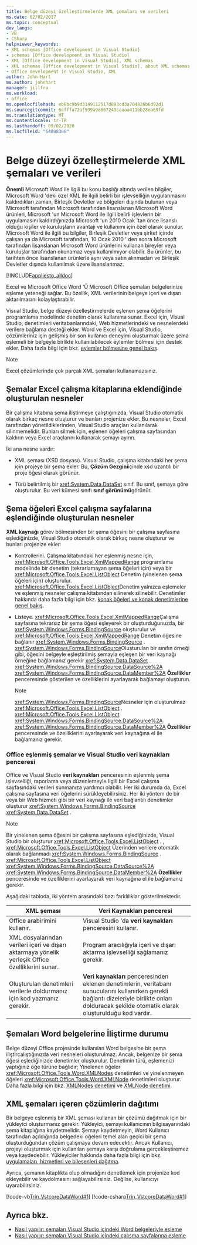 ```yaml
---
title: Belge düzeyi özelleştirmelerde XML şemaları ve verileri
ms.date: 02/02/2017
ms.topic: conceptual
dev_langs:
- VB
- CSharp
helpviewer_keywords:
- XML schemas [Office development in Visual Studio]
- schemas [Office development in Visual Studio]
- XML [Office development in Visual Studio], XML schemas
- XML schemas [Office development in Visual Studio], about XML schemas and data
- Office development in Visual Studio, XML
author: John-Hart
ms.author: johnhart
manager: jillfra
ms.workload:
- office
ms.openlocfilehash: eb8bc9b9d3149112517d893cd3a704826b6d92d1
ms.sourcegitcommit: 6cfffa72af599a9d667249caaaa411bb28ea69fd
ms.translationtype: MT
ms.contentlocale: tr-TR
ms.lasthandoff: 09/02/2020
ms.locfileid: "64808388"
---
```

# <a name="xml-schemas-and-data-in-document-level-customizations"></a>Belge düzeyi özelleştirmelerde XML şemaları ve verileri
  **Önemli** Microsoft Word ile ilgili bu konu başlığı altında verilen bilgiler, Microsoft Word 'deki özel XML ile ilgili belirli bir işlevselliğin uygulanmasını kaldırdıkları zaman, Birleşik Devletler ve bölgeleri dışında bulunan veya Microsoft tarafından Microsoft tarafından lisanslanan Microsoft Word ürünleri, Microsoft 'un Microsoft Word ile ilgili belirli işlevlerin bir uygulamasını kaldırdığınızda Microsoft 'un 2010 Ocak 'tan önce lisanslı olduğu kişiler ve kuruluşların avantajı ve kullanımı için özel olarak sunulur. Microsoft Word ile ilgili bu bilgiler, Birleşik Devletler veya şirket içinde çalışan ya da Microsoft tarafından, 10 Ocak 2010 ' den sonra Microsoft tarafından lisanslanan Microsoft Word ürünlerini kullanan bireyler veya kuruluşlar tarafından okunamaz veya kullanılmıyor olabilir. Bu ürünler, bu tarihten önce lisanslanan ürünlerle aynı veya satın alınmadan ve Birleşik Devletler dışında kullanılmak üzere lisanslanmaz.

 [!INCLUDE[appliesto_alldoc](../vsto/includes/appliesto-alldoc-md.md)]

 Excel ve Microsoft Office Word 'Ü Microsoft Office şemaları belgelerinize eşleme yeteneği sağlar. Bu özellik, XML verilerinin belgeye içeri ve dışarı aktarılmasını kolaylaştırabilir.

 Visual Studio, belge düzeyi özelleştirmelerde eşlenen şema öğelerini programlama modelinde denetim olarak kullanıma sunar. Excel için, Visual Studio, denetimleri veritabanlarındaki, Web hizmetlerindeki ve nesnelerdeki verilere bağlama desteği ekler. Word ve Excel için, Visual Studio, çözümleriniz için gelişmiş bir son kullanıcı deneyimi oluşturmak üzere şema eşlemeli bir belgeyle birlikte kullanılabilecek eylemler bölmesi için destek ekler. Daha fazla bilgi için bkz. [eylemler bölmesine genel bakış](../vsto/actions-pane-overview.md).

> [!NOTE]
> Excel çözümlerinde çok parçalı XML şemaları kullanamazsınız.

## <a name="objects-created-when-schemas-are-attached-to-excel-workbooks"></a>Şemalar Excel çalışma kitaplarına eklendiğinde oluşturulan nesneler
 Bir çalışma kitabına şema iliştirmeye çalıştığınızda, Visual Studio otomatik olarak birkaç nesne oluşturur ve bunları projenize ekler. Bu nesneler, Excel tarafından yönetildiklerinden, Visual Studio araçları kullanılarak silinmemelidir. Bunları silmek için, eşlenen öğeleri çalışma sayfasından kaldırın veya Excel araçlarını kullanarak şemayı ayırın.

 İki ana nesne vardır:

- XML şeması (XSD dosyası). Visual Studio, çalışma kitabındaki her şema için projeye bir şema ekler. Bu, **Çözüm Gezgini**içinde xsd uzantılı bir proje öğesi olarak görünür.

- Türü belirtilmiş bir <xref:System.Data.DataSet> sınıf. Bu sınıf, şemaya göre oluşturulur. Bu veri kümesi sınıfı **sınıf görünümü**görünür.

## <a name="objects-created-when-schema-elements-are-mapped-to-excel-worksheets"></a>Şema öğeleri Excel çalışma sayfalarına eşlendiğinde oluşturulan nesneler
 **XML kaynağı** görev bölmesinden bir şema öğesini bir çalışma sayfasına eşlediğinizde, Visual Studio otomatik olarak birkaç nesne oluşturur ve bunları projenize ekler:

- Kontrollerini. Çalışma kitabındaki her eşlenmiş nesne için, <xref:Microsoft.Office.Tools.Excel.XmlMappedRange> programlama modelinde bir denetim (tekrarlamayan şema öğeleri için) veya bir <xref:Microsoft.Office.Tools.Excel.ListObject> Denetim (yinelenen şema öğeleri için) oluşturulur. <xref:Microsoft.Office.Tools.Excel.ListObject>Denetim yalnızca eşlemeler ve eşlenmiş nesneler çalışma kitabından silinerek silinebilir. Denetimler hakkında daha fazla bilgi için bkz. [konak öğeleri ve konak denetimlerine genel bakış](../vsto/host-items-and-host-controls-overview.md).

- Listeye. <xref:Microsoft.Office.Tools.Excel.XmlMappedRange>Çalışma sayfasına tekrarsız bir şema öğesi eşleyerek bir oluşturduğunuzda, bir <xref:System.Windows.Forms.BindingSource> oluşturulur ve <xref:Microsoft.Office.Tools.Excel.XmlMappedRange> Denetim öğesine bağlanır <xref:System.Windows.Forms.BindingSource> . <xref:System.Windows.Forms.BindingSource>Oluşturulan bir sınıfın örneği gibi, öğesini belgeyle eşleştirilmiş şemayla eşleşen bir veri kaynağı örneğine bağlamanız gerekir <xref:System.Data.DataSet> . <xref:System.Windows.Forms.BindingSource.DataSource%2A> <xref:System.Windows.Forms.BindingSource.DataMember%2A> **Özellikler** penceresinde gösterilen ve özelliklerini ayarlayarak bağlamayı oluşturun.

    > [!NOTE]
    > <xref:System.Windows.Forms.BindingSource>Nesneler için oluşturulmaz <xref:Microsoft.Office.Tools.Excel.ListObject> . <xref:Microsoft.Office.Tools.Excel.ListObject> <xref:System.Windows.Forms.BindingSource.DataSource%2A> <xref:System.Windows.Forms.BindingSource.DataMember%2A> **Özellikler** penceresinde ve özelliklerini ayarlayarak veri kaynağına el ile bağlamanız gerekir.

### <a name="office-mapped-schemas-and-the-visual-studio-data-sources-window"></a>Office eşlenmiş şemalar ve Visual Studio veri kaynakları penceresi
 Office ve Visual Studio **veri kaynakları** penceresinin eşlenmiş şema işlevselliği, raporlama veya düzenlemeyle Ilgili bir Excel çalışma sayfasındaki verileri sunmanıza yardımcı olabilir. Her iki durumda da, Excel çalışma sayfasına veri öğelerini sürükleyebilirsiniz. Her iki yöntem de bir veya bir Web hizmeti gibi bir veri kaynağı ile veri bağlantılı denetimler oluşturur <xref:System.Windows.Forms.BindingSource> <xref:System.Data.DataSet> .

> [!NOTE]
> Bir yinelenen şema öğesini bir çalışma sayfasına eşlediğinizde, Visual Studio bir oluşturur <xref:Microsoft.Office.Tools.Excel.ListObject> . , <xref:Microsoft.Office.Tools.Excel.ListObject> Üzerinden verilere otomatik olarak bağlanmadı <xref:System.Windows.Forms.BindingSource> . <xref:Microsoft.Office.Tools.Excel.ListObject> <xref:System.Windows.Forms.BindingSource.DataSource%2A> <xref:System.Windows.Forms.BindingSource.DataMember%2A> **Özellikler** penceresinde ve özelliklerini ayarlayarak veri kaynağına el ile bağlamanız gerekir.

 Aşağıdaki tabloda, iki yöntem arasındaki bazı farklılıklar gösterilmektedir.

|XML şeması|Veri Kaynakları penceresi|
|----------------|-------------------------|
|Office arabirimini kullanır.|Visual Studio 'da **veri kaynakları** penceresini kullanır.|
|XML dosyalarından verileri içeri ve dışarı aktarmaya yönelik yerleşik Office özelliklerini sunar.|Program aracılığıyla içeri ve dışarı aktarma işlevselliği sağlamanız gerekir.|
|Oluşturulan denetimleri verilerle doldurmanız için kod yazmanız gerekir.|**Veri kaynakları** penceresinden eklenen denetimlerin, veritabanı sunucularını kullanırken gerekli bağlantı dizeleriyle birlikte onları dolduracak şekilde otomatik olarak oluşturulduğu kod vardır.|

## <a name="behavior-when-schemas-are-attached-to-word-documents"></a>Şemaları Word belgelerine İliştirme durumu
 Belge düzeyi Office projesinde kullanılan Word belgesine bir şema iliştirçalıştığınızda veri nesneleri oluşturulmaz. Ancak, belgenize bir şema öğesi eşlediğinizde denetimler oluşturulur. Denetimin türü, eşlemenizi yaptığınız öğe türüne bağlıdır; Yinelenen öğeler <xref:Microsoft.Office.Tools.Word.XMLNodes> denetimleri ve yinelenmeyen öğeleri <xref:Microsoft.Office.Tools.Word.XMLNode> denetimleri oluşturur. Daha fazla bilgi için bkz. [XMLNodes denetimi](../vsto/xmlnodes-control.md) ve [XMLNode denetimi](../vsto/xmlnode-control.md).

## <a name="deployment-of-solutions-that-include-xml-schemas"></a>XML şemaları içeren çözümlerin dağıtımı
 Bir belgeye eşlenmiş bir XML şeması kullanan bir çözümü dağıtmak için bir yükleyici oluşturmanız gerekir. Yükleyici, şemayı kullanıcının bilgisayarındaki şema kitaplığına kaydetmelidir. Şemayı kaydetmeyin, Word Kullanıcı tarafından açıldığında belgedeki öğeleri temel alan geçici bir şema oluşturduğundan çözüm çalışmaya devam edecektir. Ancak Kullanıcı, projeyi oluşturmak için kullanılan şemaya karşı doğrulama gerçekleştiremez veya kaydedebilir. Yükleyiciler hakkında daha fazla bilgi için bkz. [uygulamaları, hizmetleri ve bileşenleri dağıtma](../deployment/deploying-applications-services-and-components.md).

 Ayrıca, şemanın kitaplıkta olup olmadığını denetlemek için projenize kod ekleyebilir ve kaydolmasını sağlayabilirsiniz. Değilse, kullanıcıyı uyarabilirsiniz.

 [!code-vb[Trin_VstcoreDataWord#1](../vsto/codesnippet/VisualBasic/Trin_VstcoreDataWordVB/ThisDocument.vb#1)]
 [!code-csharp[Trin_VstcoreDataWord#1](../vsto/codesnippet/CSharp/Trin_VstcoreDataWordCS/ThisDocument.cs#1)]

## <a name="see-also"></a>Ayrıca bkz.

- [Nasıl yapılır: şemaları Visual Studio içindeki Word belgeleriyle eşleme](../vsto/how-to-map-schemas-to-word-documents-inside-visual-studio.md)
- [Nasıl yapılır: şemaları Visual Studio içindeki çalışma sayfalarına eşleme](../vsto/how-to-map-schemas-to-worksheets-inside-visual-studio.md)
